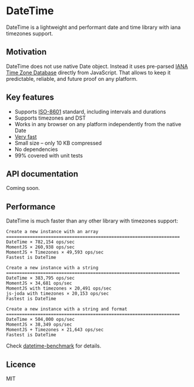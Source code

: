 # DateTime

DateTime is a lightweight and performant date and time library with iana timezones support.

<a name="motivation"></a>
## Motivation

DateTime does not use native Date object. Instead it uses pre-parsed
[IANA Time Zone Database](https://www.iana.org/time-zones)
directly from JavaScript. That allows to keep it predictable, reliable, and future proof on any platform.

<a name="features"></a>
## Key features

- Supports [ISO-8601](https://en.wikipedia.org/wiki/ISO_8601) standard, including intervals and durations
- Supports timezones and DST
- Works in any browser on any platform independently from the native Date
- [Very fast](#performance)
- Small size – only 10 KB compressed
- No dependencies
- 99% covered with unit tests


<a name="api"></a>
## API documentation

Coming soon.


<a name="performance"></a>
## Performance

DateTime is much faster than any other library with timezones support:

```
Create a new instance with an array
==================================================================
DateTime × 782,154 ops/sec
MomentJS × 260,938 ops/sec
MomentJS + Timezones × 49,593 ops/sec
Fastest is DateTime

Create a new instance with a string
==================================================================
DateTime × 383,795 ops/sec
MomentJS × 34,681 ops/sec
MomentJS with timezones × 20,491 ops/sec
js-joda with timezones × 20,153 ops/sec
Fastest is DateTime

Create a new instance with a string and format
==================================================================
DateTime × 504,000 ops/sec
MomentJS × 38,349 ops/sec
MomentJS + Timezones × 21,643 ops/sec
Fastest is DateTime
```

Check [datetime-benchmark](https://github.com/datetime-js/datetime-benchmark) for details.

<a name="license"></a>
## Licence

MIT
